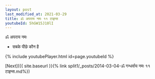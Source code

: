 ```yaml
---
layout: post
last_modified_at: 2021-03-29
title: ॐ अपराय नमः ११ टाइम्स
youtubeId: 5hGW15J10lI
---
```

 
 
 ॐ अपराय नमः  
 
 -  सबके पीछे कौन है 
 
  
 
  
 
 
 
 
 
 


{% include youtubePlayer.html id=page.youtubeId %}
 
[Next]({{ site.baseurl }}{% link  split1/_posts/2014-03-04-ॐ गन्धर्वाय नमः ११ टाइम्स.md%})
 
